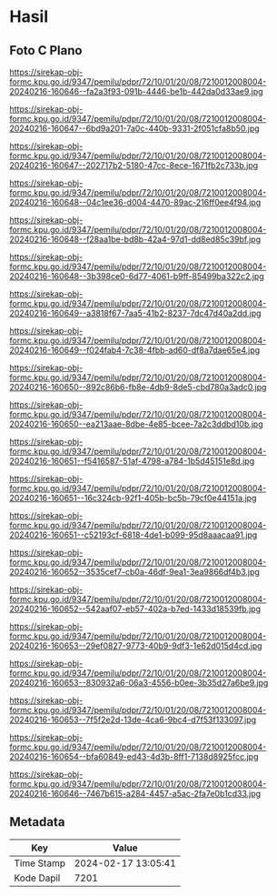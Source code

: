 # Hasil

## Foto C Plano

https://sirekap-obj-formc.kpu.go.id/9347/pemilu/pdpr/72/10/01/20/08/7210012008004-20240216-160646--fa2a3f93-091b-4446-be1b-442da0d33ae9.jpg

https://sirekap-obj-formc.kpu.go.id/9347/pemilu/pdpr/72/10/01/20/08/7210012008004-20240216-160647--6bd9a201-7a0c-440b-9331-2f051cfa8b50.jpg

https://sirekap-obj-formc.kpu.go.id/9347/pemilu/pdpr/72/10/01/20/08/7210012008004-20240216-160647--202717b2-5180-47cc-8ece-1671fb2c733b.jpg

https://sirekap-obj-formc.kpu.go.id/9347/pemilu/pdpr/72/10/01/20/08/7210012008004-20240216-160648--04c1ee36-d004-4470-89ac-216ff0ee4f94.jpg

https://sirekap-obj-formc.kpu.go.id/9347/pemilu/pdpr/72/10/01/20/08/7210012008004-20240216-160648--f28aa1be-bd8b-42a4-97d1-dd8ed85c39bf.jpg

https://sirekap-obj-formc.kpu.go.id/9347/pemilu/pdpr/72/10/01/20/08/7210012008004-20240216-160648--3b398ce0-6d77-4061-b9ff-85499ba322c2.jpg

https://sirekap-obj-formc.kpu.go.id/9347/pemilu/pdpr/72/10/01/20/08/7210012008004-20240216-160649--a3818f67-7aa5-41b2-8237-7dc47d40a2dd.jpg

https://sirekap-obj-formc.kpu.go.id/9347/pemilu/pdpr/72/10/01/20/08/7210012008004-20240216-160649--f024fab4-7c38-4fbb-ad60-df8a7dae65e4.jpg

https://sirekap-obj-formc.kpu.go.id/9347/pemilu/pdpr/72/10/01/20/08/7210012008004-20240216-160650--892c86b6-fb8e-4db9-8de5-cbd780a3adc0.jpg

https://sirekap-obj-formc.kpu.go.id/9347/pemilu/pdpr/72/10/01/20/08/7210012008004-20240216-160650--ea213aae-8dbe-4e85-bcee-7a2c3ddbd10b.jpg

https://sirekap-obj-formc.kpu.go.id/9347/pemilu/pdpr/72/10/01/20/08/7210012008004-20240216-160651--f5416587-51af-4798-a784-1b5d45151e8d.jpg

https://sirekap-obj-formc.kpu.go.id/9347/pemilu/pdpr/72/10/01/20/08/7210012008004-20240216-160651--16c324cb-92f1-405b-bc5b-79cf0e44151a.jpg

https://sirekap-obj-formc.kpu.go.id/9347/pemilu/pdpr/72/10/01/20/08/7210012008004-20240216-160651--c52193cf-6818-4de1-b099-95d8aaacaa91.jpg

https://sirekap-obj-formc.kpu.go.id/9347/pemilu/pdpr/72/10/01/20/08/7210012008004-20240216-160652--3535cef7-cb0a-46df-9ea1-3ea9866df4b3.jpg

https://sirekap-obj-formc.kpu.go.id/9347/pemilu/pdpr/72/10/01/20/08/7210012008004-20240216-160652--542aaf07-eb57-402a-b7ed-1433d18539fb.jpg

https://sirekap-obj-formc.kpu.go.id/9347/pemilu/pdpr/72/10/01/20/08/7210012008004-20240216-160653--29ef0827-9773-40b9-9df3-1e62d015d4cd.jpg

https://sirekap-obj-formc.kpu.go.id/9347/pemilu/pdpr/72/10/01/20/08/7210012008004-20240216-160653--830932a6-06a3-4556-b0ee-3b35d27a6be9.jpg

https://sirekap-obj-formc.kpu.go.id/9347/pemilu/pdpr/72/10/01/20/08/7210012008004-20240216-160653--7f5f2e2d-13de-4ca6-9bc4-d7f53f133097.jpg

https://sirekap-obj-formc.kpu.go.id/9347/pemilu/pdpr/72/10/01/20/08/7210012008004-20240216-160654--bfa60849-ed43-4d3b-8ff1-7138d8925fcc.jpg

https://sirekap-obj-formc.kpu.go.id/9347/pemilu/pdpr/72/10/01/20/08/7210012008004-20240216-160646--7467b615-a284-4457-a5ac-2fa7e0b1cd33.jpg


## Metadata

| Key        | Value               |
| ---------- | ------------------- |
| Time Stamp | 2024-02-17 13:05:41 |
| Kode Dapil | 7201                |



